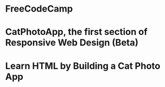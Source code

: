 # FreeCodeCamp

# CatPhotoApp, the first section of Responsive Web Design (Beta)

# Learn HTML by Building a Cat Photo App
